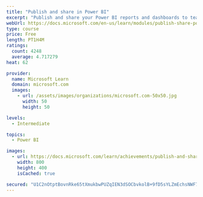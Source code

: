 ```yaml
---
title: "Publish and share in Power BI"
excerpt: "Publish and share your Power BI reports and dashboards to teammates in your organization or to everyone on the web."
webUrl: https://docs.microsoft.com/en-us/learn/modules/publish-share-power-bi/
type: course
price: Free
length: PT1H4M
ratings:
  count: 4248
  average: 4.717279
heat: 62

provider:
  name: Microsoft Learn
  domain: microsoft.com
  images:
    - url: /assets/images/organizations/microsoft.com-50x50.jpg
      width: 50
      height: 50

levels:
  - Intermediate

topics:
  - Power BI

images:
  - url: https://docs.microsoft.com/learn/achievements/publish-and-share-with-power-bi-desktop-social.png
    width: 800
    height: 400
    isCached: true

secured: "U1C2nOtptBovnRke65tXmukbwPUZqIEN3dSOCbvkolB+9fD5sYLZmEchsNWF7KFN/lRbNP0hYS6m1+7O+2Drd8p5q18QIR00qo5Io4tZya1J40vhSgrPzYU54PEO5mMQgzIW7ZoBpYZZRqXzkhh/yLigMVVhhyinbiBfmSRk4rAZUE2HIe9g6qOOB6ouU1b7AAFAq1r7guq+5t2taq1pxA6L3Zcjo+Ni2Y0mC3ChohgGf+6TkSBpRYwJRCu/rdqjTetbcvSK7Q1HX7AdzIYzCqbkbGBgIUJlJkEZ2zEBi8L4hqo1GM4tun/b7nO8n/Px0OwR8lKfyOK05nGOzU6SD4mdI+9LLikBoTolx3R9nQeD7OlQavLB6uY5HLpQGlK4K2wATG5ExhPjO/fDPn8CmsWCSq3JJ74hF2Peuzc9aNg=;6MLSDdGujB5kXoQGLVmilw=="
---
```



